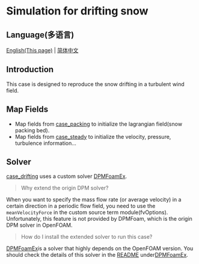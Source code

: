 # Simulation for drifting snow

## Language(多语言)

[English(This page)](README_en.md) | [简体中文](README.md)

## Introduction

This case is designed to reproduce the snow drifting in a turbulent wind field.

## Map Fields

* Map fields from [case_packing](../case_packing) to initialize the lagrangian field(snow packing bed).
* Map fields from [case_steady](../case_steady) to initialize the velocity, pressure, turbulence information...

## Solver

[case_drifting](.) uses a custom solver [DPMFoamEx](http://github.com/fightingxiaoxiao/DPMFoamEx/).

> Why extend the origin DPM solver?

When you want to specify the mass flow rate (or average velocity) in a certain direction in a periodic flow field, you need to use the `meanVelocityForce` in the custom source term module(fvOptions). Unfortunately, this feature is not provided by DPMFoam, which is the origin DPM solver in OpenFOAM.

> How do I install the extended solver to run this case?

[DPMFoamEx](http://github.com/fightingxiaoxiao/DPMFoamEx/)is a solver that highly depends on the OpenFOAM version. You should check the details of this solver in the [README](http://github.com/fightingxiaoxiao/DPMFoamEx/README.md) under[DPMFoamEx](http://github.com/fightingxiaoxiao/DPMFoamEx/).
